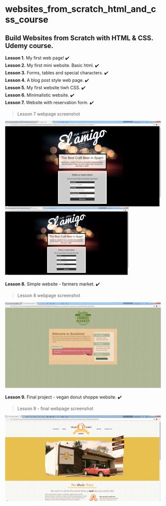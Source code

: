 # websites_from_scratch_html_and_css_course
## Build Websites from Scratch with HTML &amp; CSS. Udemy course.

**Lesson 1.** My first web page! :heavy_check_mark:  
**Lesson 2.** My first mini website. Basic html. :heavy_check_mark:   
**Lesson 3.** Forms, tables and special characters. :heavy_check_mark:   
**Lesson 4.** A blog post style web page. :heavy_check_mark:   
**Lesson 5.** My first website tiwh CSS. :heavy_check_mark:   
**Lesson 6.** Minimalistic website. :heavy_check_mark:   
**Lesson 7.** Website with reservation form. :heavy_check_mark:   

> Lesson 7 webpage screenshot

![screenshot of the project from lesson 7](website_from_scratch_html_and_css_course/img_final_scrn/website_from_scratch/lesson_7.jpg)   
<img src="website_from_scratch_html_and_css_course/img_final_scrn/website_from_scratch/lesson_7.jpg" width="400">
<br/><br/>
**Lesson 8.** Simple website - farmers market. :heavy_check_mark: 

> Lesson 8 webpage screenshot

![screenshot of the project from lesson 8](website_from_scratch_html_and_css_course/img_final_scrn/website_from_scratch/lesson_8.jpg)    <br/><br/>
**Lesson 9.** Final project - vegan donut shoppe website. :heavy_check_mark:    

> Lesson 9 - final webpage screenshot

![screenshot of the project from lesson 9](website_from_scratch_html_and_css_course/img_final_scrn/website_from_scratch/lesson_9_final.jpg)    <br/><br/>
